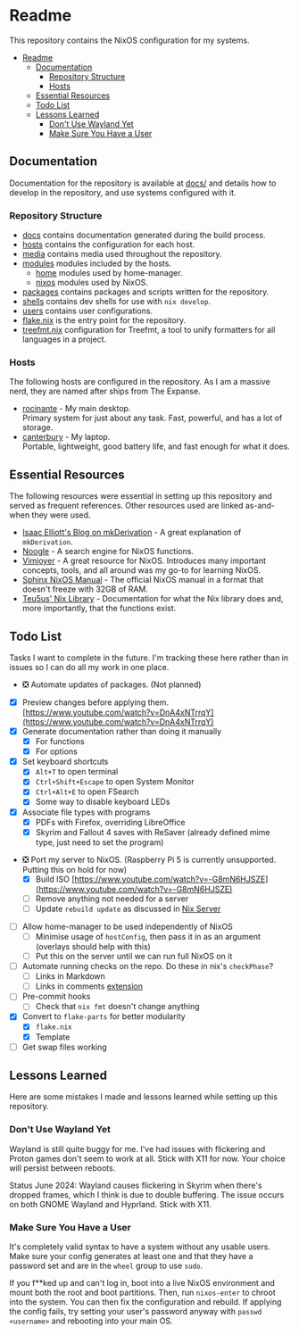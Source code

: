 # Readme

This repository contains the NixOS configuration for my systems.

- [Readme](#readme)
  - [Documentation](#documentation)
    - [Repository Structure](#repository-structure)
    - [Hosts](#hosts)
  - [Essential Resources](#essential-resources)
  - [Todo List](#todo-list)
  - [Lessons Learned](#lessons-learned)
    - [Don't Use Wayland Yet](#dont-use-wayland-yet)
    - [Make Sure You Have a User](#make-sure-you-have-a-user)

## Documentation

Documentation for the repository is available at [docs/](docs/readme.md) and
details how to develop in the repository, and use systems configured with it.

### Repository Structure

- [docs](docs/readme.md) contains documentation generated during the build
  process.
- [hosts](hosts/) contains the configuration for each host.
- [media](media/) contains media used throughout the repository.
- [modules](modules/) modules included by the hosts.
  - [home](modules/home/) modules used by home-manager.
  - [nixos](modules/nixos/) modules used by NixOS.
- [packages](packages/) contains packages and scripts written for the
  repository.
- [shells](shells/) contains dev shells for use with `nix develop`.
- [users](users/) contains user configurations.
- [flake.nix](flake.nix) is the entry point for the repository.
- [treefmt.nix](treefmt.nix) configuration for Treefmt, a tool to unify
  formatters for all languages in a project.

### Hosts

The following hosts are configured in the repository. As I am a massive nerd,
they are named after ships from The Expanse.

- [rocinante](hosts/rocinante/configuration.nix) - My main desktop.<br> Primary
  system for just about any task. Fast, powerful, and has a lot of storage.
- [canterbury](hosts/canterbury/configuration.nix) - My laptop.<br> Portable,
  lightweight, good battery life, and fast enough for what it does.

## Essential Resources

The following resources were essential in setting up this repository and served
as frequent references. Other resources used are linked as-and-when they were
used.

- [Isaac Elliott's Blog on mkDerivation](https://blog.ielliott.io/nix-docs/mkDerivation.html) -
  A great explanation of `mkDerivation`.
- [Noogle](https://noogle.dev/) - A search engine for NixOS functions.
- [Vimjoyer](https://www.youtube.com/@vimjoyer) - A great resource for NixOS.
  Introduces many important concepts, tools, and all around was my go-to for
  learning NixOS.
- [Sphinx NixOS Manual](https://nlewo.github.io/nixos-manual-sphinx/development/option-types.xml.html) -
  The official NixOS manual in a format that doesn't freeze with 32GB of RAM.
- [Teu5us' Nix Library](https://teu5us.github.io/nix-lib.html) - Documentation
  for what the Nix library does and, more importantly, that the functions exist.

## Todo List

Tasks I want to complete in the future. I'm tracking these here rather than in
issues so I can do all my work in one place.

- ❎ Automate updates of packages. (Not planned)
- [x] Preview changes before applying them.
      [https://www.youtube.com/watch?v=DnA4xNTrrqY](https://www.youtube.com/watch?v=DnA4xNTrrqY)
- [x] Generate documentation rather than doing it manually
  - [x] For functions
  - [x] For options
- [x] Set keyboard shortcuts
  - [x] `Alt+T` to open terminal
  - [x] `Ctrl+Shift+Escape` to open System Monitor
  - [x] `Ctrl+Alt+E` to open FSearch
  - [x] Some way to disable keyboard LEDs
- [x] Associate file types with programs
  - [x] PDFs with Firefox, overriding LibreOffice
  - [x] Skyrim and Fallout 4 saves with ReSaver (already defined mime type, just
        need to set the program)
- ❎ Port my server to NixOS. (Raspberry Pi 5 is currently unsupported. Putting
  this on hold for now)
  - [x] Build ISO
        [https://www.youtube.com/watch?v=-G8mN6HJSZE](https://www.youtube.com/watch?v=-G8mN6HJSZE)
  - [ ] Remove anything not needed for a server
  - [ ] Update `rebuild update` as discussed in
        [Nix Server](./docs/plan/nix-server.md)
- [ ] Allow home-manager to be used independently of NixOS
  - [ ] Minimise usage of `hostConfig`, then pass it in as an argument (overlays
        should help with this)
  - [ ] Put this on the server until we can run full NixOS on it
- [ ] Automate running checks on the repo. Do these in nix's `checkPhase`?
  - [ ] Links in Markdown
  - [ ] Links in comments
        [extension](https://marketplace.visualstudio.com/items?itemName=Isotechnics.commentlinks)
- [ ] Pre-commit hooks
  - [ ] Check that `nix fmt` doesn't change anything
- [x] Convert to `flake-parts` for better modularity
  - [x] `flake.nix`
  - [x] Template
- [ ] Get swap files working

## Lessons Learned

Here are some mistakes I made and lessons learned while setting up this
repository.

### Don't Use Wayland Yet

Wayland is still quite buggy for me. I've had issues with flickering and Proton
games don't seem to work at all. Stick with X11 for now. Your choice will
persist between reboots.

Status June 2024: Wayland causes flickering in Skyrim when there's dropped
frames, which I think is due to double buffering. The issue occurs on both GNOME
Wayland and Hyprland. Stick with X11.

### Make Sure You Have a User

It's completely valid syntax to have a system without any usable users. Make
sure your config generates at least one and that they have a password set and
are in the `wheel` group to use `sudo`.

If you f\*\*ked up and can't log in, boot into a live NixOS environment and
mount both the root and boot partitions. Then, run `nixos-enter` to chroot into
the system. You can then fix the configuration and rebuild. If applying the
config fails, try setting your user's password anyway with `passwd <username>`
and rebooting into your main OS.
